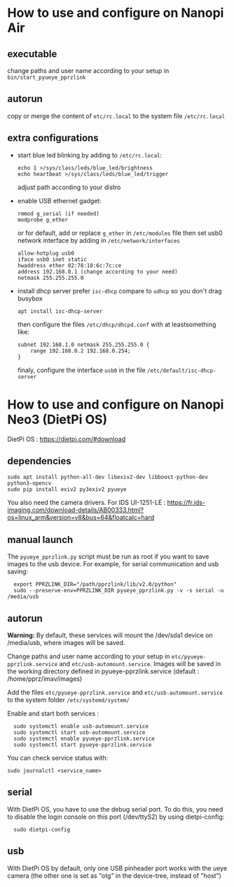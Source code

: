 How to use and configure on Nanopi Air
==================================

executable
----------
change paths and user name according to your setup in `bin/start_pyueye_pprzlink`

autorun
-------
copy or merge the content of `etc/rc.local` to the system file `/etc/rc.local`

extra configurations
--------------------
- start blue led blinking by adding to `/etc/rc.local`:
  ```
  echo 1 >/sys/class/leds/blue_led/brightness
  echo heartbeat >/sys/class/leds/blue_led/trigger
  ```
  adjust path according to your distro

- enable USB ethernet gadget:
  ```
  rmmod g_serial (if needed)
  modprobe g_ether
  ```
  or for default, add or replace `g_ether` in `/etc/modules` file
  then set usb0 network interface by adding in `/etc/network/interfaces`

  ```
  allow-hotplug usb0
  iface usb0 inet static
  hwaddress ether 02:78:18:6c:7c:ce
  address 192.168.0.1 (change according to your need)
  netmask 255.255.255.0
  ```

- install dhcp server
  prefer `isc-dhcp` compare to `udhcp` so you don't drag busybox
  ```
  apt install isc-dhcp-server
  ```

  then configure the files `/etc/dhcp/dhcpd.conf` with at leastsomething like:
  ```
  subnet 192.168.1.0 netmask 255.255.255.0 {
      range 192.168.0.2 192.168.0.254;
  } 
  ```

  finaly, configure the interface `usb0` in the file `/etc/default/isc-dhcp-server`


How to use and configure on Nanopi Neo3 (DietPi OS)
======================================
DietPi OS : https://dietpi.com/#download

dependencies
-------

```
sudo apt install python-all-dev libexiv2-dev libboost-python-dev python3-opencv
sudo pip install exiv2 py3exiv2 pyueye
```

You also need the camera drivers. For IDS UI-1251-LE : https://fr.ids-imaging.com/download-details/AB00333.html?os=linux_arm&version=v8&bus=64&floatcalc=hard

manual launch
-------

The `pyueye_pprzlink.py` script must be run as root if you want to save images to the usb device. For example, for serial communication and usb saving:

```
  export PPRZLINK_DIR="/path/pprzlink/lib/v2.0/python"
  sudo --preserve-env=PPRZLINK_DIR pyueye_pprzlink.py -v -s serial -u /media/usb
```

autorun
-------

**Warning:** By default, these services will mount the /dev/sda1 device on /media/usb, where images will be saved.

Change paths and user name according to your setup in `etc/pyueye-pprzlink.service` and `etc/usb-automount.service`. Images will be saved in the working directory defined in pyueye-pprzlink.service (default : /home/pprz/imav/images)

Add the files `etc/pyueye-pprzlink.service` and `etc/usb-automount.service` to the system folder `/etc/systemd/system/`

Enable and start both services :
```
  sudo systemctl enable usb-automount.service
  sudo systemctl start usb-automount.service
  sudo systemctl enable pyueye-pprzlink.service
  sudo systemctl start pyueye-pprzlink.service
```

You can check service status with:
```
sudo journalctl <service_name>
```

serial
----------
With DietPi OS, you have to use the debug serial port. To do this, you need to disable the login console on this port (/dev/ttyS2) by using dietpi-config:
```
  sudo dietpi-config
```

usb
---------
With DietPi OS by default, only one USB pinheader port works with the ueye camera (the other one is set as "otg" in the device-tree, instead of "host")